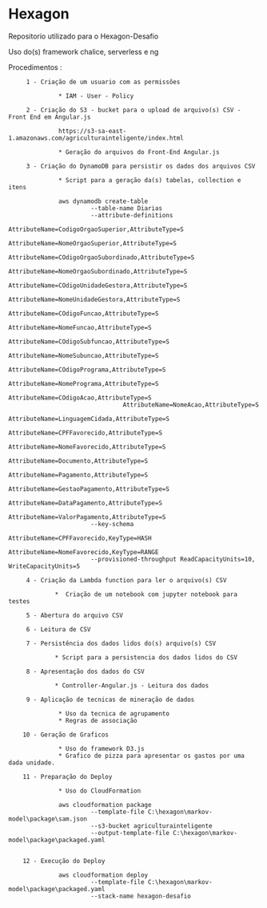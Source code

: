 # Hexagon

Repositorio utilizado para o Hexagon-Desafio 

Uso do(s) framework chalice, serverless e ng

Procedimentos :

         1 - Criação de um usuario com as permissões
         
                  * IAM - User - Policy
                  
         2 - Criação do S3 - bucket para o upload de arquivo(s) CSV - Front End em Angular.js
         
                  https://s3-sa-east-1.amazonaws.com/agriculturainteligente/index.html
         
                  * Geração do arquivos do Front-End Angular.js
         
         3 - Criação do DynamoDB para persistir os dados dos arquivos CSV
                  
                  * Script para a geração da(s) tabelas, collection e itens
                  
                  aws dynamodb create-table 
                           --table-name Diarias 		
                           --attribute-definitions 
                                    AttributeName=CodigoOrgaoSuperior,AttributeType=S	
                                    AttributeName=NomeOrgaoSuperior,AttributeType=S	
                                    AttributeName=COdigoOrgaoSubordinado,AttributeType=S	
                                    AttributeName=NomeOrgaoSubordinado,AttributeType=S	
                                    AttributeName=COdigoUnidadeGestora,AttributeType=S	
                                    AttributeName=NomeUnidadeGestora,AttributeType=S	
                                    AttributeName=COdigoFuncao,AttributeType=S	
                                    AttributeName=NomeFuncao,AttributeType=S	
                                    AttributeName=COdigoSubfuncao,AttributeType=S	
                                    AttributeName=NomeSubuncao,AttributeType=S	
                                    AttributeName=COdigoPrograma,AttributeType=S	
                                    AttributeName=NomePrograma,AttributeType=S	
                                    AttributeName=COdigoAcao,AttributeType=S	
                                    AttributeName=NomeAcao,AttributeType=S	
                                    AttributeName=LinguagemCidada,AttributeType=S	
                                    AttributeName=CPFFavorecido,AttributeType=S	
                                    AttributeName=NomeFavorecido,AttributeType=S	
                                    AttributeName=Documento,AttributeType=S 
                                    AttributeName=Pagamento,AttributeType=S	
                                    AttributeName=GestaoPagamento,AttributeType=S	
                                    AttributeName=DataPagamento,AttributeType=S	
                                    AttributeName=ValorPagamento,AttributeType=S
                           --key-schema 
                                    AttributeName=CPFFavorecido,KeyType=HASH 
                                    AttributeName=NomeFavorecido,KeyType=RANGE 
                           --provisioned-throughput ReadCapacityUnits=10, WriteCapacityUnits=5
         
         4 - Criação da Lambda function para ler o arquivo(s) CSV 
         
                 *  Criação de um notebook com jupyter notebook para testes
         
         5 - Abertura do arquivo CSV
         
         6 - Leitura de CSV
         
         7 - Persistência dos dados lidos do(s) arquivo(s) CSV 
         
                 * Script para a persistencia dos dados lidos do CSV
         
         8 - Apresentação dos dados do CSV
         
                 * Controller-Angular.js - Leitura dos dados 
         
         9 - Aplicação de tecnicas de mineração de dados
         
                  * Uso da tecnica de agrupamento 
                  * Regras de associação
               
        10 - Geração de Graficos
        
                  * Uso do framework D3.js
                  * Grafico de pizza para apresentar os gastos por uma dada unidade.
        
        11 - Preparação do Deploy
        
                  * Uso do CloudFormation
               
                  aws cloudformation package 
                           --template-file C:\hexagon\markov-model\package\sam.json 
                           --s3-bucket agriculturainteligente 
                           --output-template-file C:\hexagon\markov-model\package\packaged.yaml

        
        12 - Execução do Deploy
        
                  aws cloudformation deploy 
                           --template-file C:\hexagon\markov-model\package\packaged.yaml 
                           --stack-name hexagon-desafio
